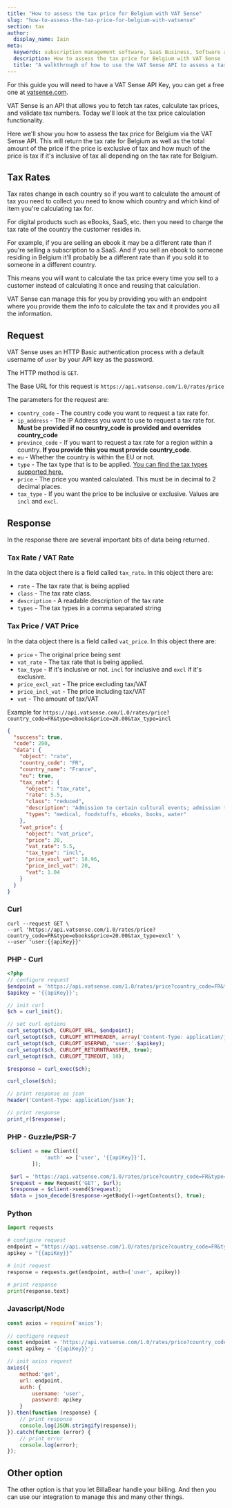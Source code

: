```yaml
---
title: "How to assess the tax price for Belgium with VAT Sense"
slug: "how-to-assess-the-tax-price-for-belgium-with-vatsense"
section: tax
author:
  display_name: Iain
meta:
  keywords: subscription management software, SaaS Business, Software as a Service, BillaBear, assess tax, tax price, Belgium
  description: How to assess the tax price for Belgium with VAT Sense
  title: "A walkthrough of how to use the VAT Sense API to assess a tax price for Belgium"
---
```

For this guide you will need to have a VAT Sense API Key, you can get a free one at [vatsense.com](https://vatsense.com/signup?referral=BILLABEAR).

VAT Sense is an API that allows you to fetch tax rates, calculate tax prices, and validate tax numbers. Today we'll look at the tax price calculation functionality.

Here we'll show you how to assess the tax price for Belgium via the VAT Sense API. This will return the tax rate for Belgium as well as the total amount of the price if the price is exclusive of tax and how much of the price is tax if it's inclusive of tax all depending on the tax rate for Belgium.

## Tax Rates

Tax rates change in each country so if you want to calculate the amount of tax you need to collect you need to know which country and which kind of item you're calculating tax for.

For digital products such as eBooks, SaaS, etc. then you need to charge the tax rate of the country the customer resides in.

For example, if you are selling an ebook it may be a different rate than if you're selling a subscription to a SaaS. And if you sell an ebook to someone residing in Belgium it'll probably be a different rate than if you sold it to someone in a different country.

This means you will want to calculate the tax price every time you sell to a customer instead of calculating it once and reusing that calculation.

VAT Sense can manage this for you by providing you with an endpoint where you provide them the info to calculate the tax and it provides you all the information.

## Request

VAT Sense uses an HTTP Basic authentication process with a default username of `user` by your API key as the password.

The HTTP method is `GET`.

The Base URL for this request is `https://api.vatsense.com/1.0/rates/price`

The parameters for the request are:

* `country_code` - The country code you want to request a tax rate for.
* `ip_address` - The IP Address you want to use to request a tax rate for. **Must be provided if no country_code is provided and overrides country_code**
* `province_code` - If you want to request a tax rate for a region within a country. **If you provide this you must provide country_code**.
* `eu` - Whether the country is within the EU or not.
* `type` - The tax type that is to be applied. [You can find the tax types supported here.](https://vatsense.com/documentation#tax_rate_types)
* `price` - The price you wanted calculated. This must be in decimal to 2 decimal places.
* `tax_type` - If you want the price to be inclusive or exclusive. Values are `incl` and `excl`.

## Response

In the response there are several important bits of data being returned.

### Tax Rate / VAT Rate

In the data object there is a field called `tax_rate`. In this object there are:

* `rate` - The tax rate that is being applied
* `class` - The tax rate class.
* `description` - A readable description of the tax rate
* `types` - The tax types in a comma separated string

### Tax Price / VAT Price

In the data object there is a field called `vat_price`. In this object there are:

* `price` - The original price being sent
* `vat_rate` - The tax rate that is being applied.
* `tax_type` - If it's inclusive or not. `incl` for inclusive and `excl` if it's exclusive.
* `price_excl_vat` - The price excluding tax/VAT
* `price_incl_vat` - The price including tax/VAT
* `vat` - The amount of tax/VAT

Example for `https://api.vatsense.com/1.0/rates/price?country_code=FR&type=ebooks&price=20.00&tax_type=incl`

```json
{
  "success": true,
  "code": 200,
  "data": {
	"object": "rate",
	"country_code": "FR",
	"country_name": "France",
	"eu": true,
	"tax_rate": {
	  "object": "tax_rate",
	  "rate": 5.5,
	  "class": "reduced",
	  "description": "Admission to certain cultural events; admission to sports events; books (excluding those with pornographic or violent content); certain domestic care services; certain ebooks; certain non-alcoholic beverages; certain renovation and repair of private dwellings; certain social housing; cut flowers and plants for food production; sanitary protection for women; school canteens; water supplies, medical equipment for disabled persons; foodstuffs",
	  "types": "medical, foodstuffs, ebooks, books, water"
	},
	"vat_price": {
	  "object": "vat_price",
	  "price": 20,
	  "vat_rate": 5.5,
	  "tax_type": "incl",
	  "price_excl_vat": 18.96,
	  "price_incl_vat": 20,
	  "vat": 1.04
	}
  }
}
```

### Curl

```shell
curl --request GET \
--url 'https://api.vatsense.com/1.0/rates/price?country_code=FR&type=ebooks&price=20.00&tax_type=excl' \
--user 'user:{{apiKey}}'
```

### PHP - Curl

```php
<?php
// configure request
$endpoint = 'https://api.vatsense.com/1.0/rates/price?country_code=FR&type=ebooks&price=20.00&tax_type=excl';
$apikey = '{{apiKey}}';

// init curl
$ch = curl_init();

// set curl options
curl_setopt($ch, CURLOPT_URL, $endpoint);
curl_setopt($ch, CURLOPT_HTTPHEADER, array('Content-Type: application/json'));
curl_setopt($ch, CURLOPT_USERPWD, 'user:'.$apikey);
curl_setopt($ch, CURLOPT_RETURNTRANSFER, true);
curl_setopt($ch, CURLOPT_TIMEOUT, 10);

$response = curl_exec($ch);

curl_close($ch);

// print response as json
header('Content-Type: application/json');

// print response
print_r($response);
```

### PHP - Guzzle/PSR-7

```php
 $client = new Client([
            'auth' => ['user', '{{apiKey}}'],
        ]);

 $url = 'https://api.vatsense.com/1.0/rates/price?country_code=FR&type=ebooks&price=20.00&tax_type=excl';
 $request = new Request('GET', $url);
 $response = $client->send($request);
 $data = json_decode($response->getBody()->getContents(), true);
```

### Python

```python
import requests

# configure request
endpoint = "https://api.vatsense.com/1.0/rates/price?country_code=FR&type=ebooks&price=20.00&tax_type=excl";
apikey = "{{apiKey}}"

# init request
response = requests.get(endpoint, auth=('user', apikey))

# print response
print(response.text)
```

### Javascript/Node

```js
const axios = require('axios');
		
// configure request
const endpoint = 'https://api.vatsense.com/1.0/rates/price?country_code=FR&type=ebooks&price=20.00&tax_type=excl';
const apikey = '{{apiKey}}';

// init axios request
axios({
	method:'get',
	url: endpoint,
	auth: {
		username: 'user',
		password: apikey
	}
}).then(function (response) {
	// print response
	console.log(JSON.stringify(response));
}).catch(function (error) {
	// print error
	console.log(error);
});
```

## Other option

The other option is that you let BillaBear handle your billing. And then you can use our integration to manage this and many other things.
